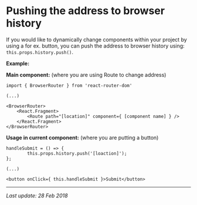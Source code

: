 # Pushing the address to browser history

If you would like to dynamically change components within your project by using a
 for ex. button, you can push the address to browser history using: `this.props.history.push()`.

__Example:__

__Main component:__ (where you are using Route to change address) 

```
import { BrowserRouter } from 'react-router-dom'

(...)

<BrowserRouter>
    <React.Fragment>
        <Route path="[location]" component={ [component name] } />
    </React.Fragment>
</BrowserRouter>
```

__Usage in current component:__ (where you are putting a button)

```
handleSubmit = () => {
        this.props.history.push('[loaction]');
};

(...)

<button onClick={ this.handleSubmit }>Submit</button>

```

---
_Last update: 28 Feb 2018_ 
